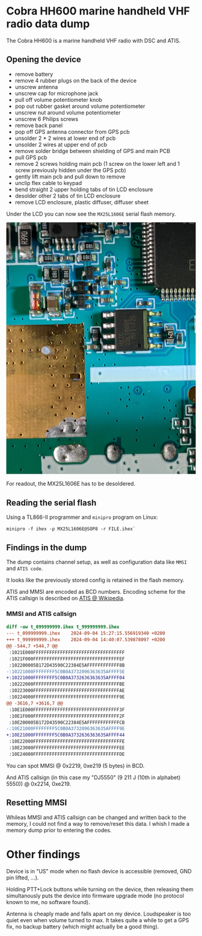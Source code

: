 # Cobra HH600 marine handheld VHF radio data dump

The Cobra HH600 is a marine handheld VHF radio with DSC and ATIS.

## Opening the device

 * remove battery
 * remove 4 rubber plugs on the back of the device
 * unscrew antenna
 * unscrew cap for microphone jack
 * pull off volume potentiometer knob
 * pop out rubber gasket around volume potentiometer
 * unscrew nut around volume potentiometer
 * unscrew 6 Philips screws
 * remove back panel
 * pop off GPS antenna connector from GPS pcb
 * unsolder 2 * 2 wires at lower end of pcb
 * unsolder 2 wires at upper end of pcb
 * remove solder bridge between shielding of GPS and main PCB
 * pull GPS pcb
 * remove 2 screws holding main pcb (1 screw on the lower left and 1 screw previously hidden under the GPS pcb)
 * gently lift main pcb and pull down to remove
 * unclip flex cable to keypad
 * bend straight 2 upper holding tabs of tin LCD enclosure
 * desolder other 2 tabs of tin LCD enclosure
 * remove LCD enclosure, plastic diffuser, diffuser sheet
 
 Under the LCD you can now see the `MX25L1606E` serial flash memory.

![PXL_20240904_102457847_1700.jpg](PXL_20240904_102457847_1700.jpg)

For readout, the MX25L1606E has to be desoldered.

## Reading the serial flash

Using a TL866-II programmer and `minipro` program on Linux:

```
minipro -f ihex -p MX25L1606E@SOP8 -r FILE.ihex`
```

## Findings in the dump

The dump contains channel setup, as well as configuration data like `MMSI` and `ATIS code`.

It looks like the previously stored config is retained in the flash memory.

ATIS and MMSI are encoded as BCD numbers. Encoding scheme for the ATIS callsign is described on [ATIS @ Wikipedia](https://de.wikipedia.org/wiki/Automatic_Transmitter_Identification_System).

### MMSI and ATIS callsign

```patch
diff -uw t_099999999.ihex t_999999999.ihex
--- t_099999999.ihex    2024-09-04 15:27:15.556919340 +0200
+++ t_999999999.ihex    2024-09-04 14:40:07.539878097 +0200
@@ -544,7 +544,7 @@
 :1021E000FFFFFFFFFFFFFFFFFFFFFFFFFFFFFFFFFF
 :1021F000FFFFFFFFFFFFFFFFFFFFFFFFFFFFFFFFEF
 :102200005B172D43590C22384E5AFFFFFFFFFFFF8B
-:10221000FFFFFFFF5C0B0A3732096363635AFFFF5E
+:10221000FFFFFFFF5C0B0A3732636363635AFFFF04
 :10222000FFFFFFFFFFFFFFFFFFFFFFFFFFFFFFFFBE
 :10223000FFFFFFFFFFFFFFFFFFFFFFFFFFFFFFFFAE
 :10224000FFFFFFFFFFFFFFFFFFFFFFFFFFFFFFFF9E
@@ -3616,7 +3616,7 @@
 :10E1E000FFFFFFFFFFFFFFFFFFFFFFFFFFFFFFFF3F
 :10E1F000FFFFFFFFFFFFFFFFFFFFFFFFFFFFFFFF2F
 :10E200005B172D43590C22384E5AFFFFFFFFFFFFCB
-:10E21000FFFFFFFF5C0B0A3732096363635AFFFF9E
+:10E21000FFFFFFFF5C0B0A3732636363635AFFFF44
 :10E22000FFFFFFFFFFFFFFFFFFFFFFFFFFFFFFFFFE
 :10E23000FFFFFFFFFFFFFFFFFFFFFFFFFFFFFFFFEE
 :10E24000FFFFFFFFFFFFFFFFFFFFFFFFFFFFFFFFDE
```

You can spot MMSI @ 0x2219, 0xe219 (5 bytes) in BCD. 

And ATIS callsign (in this case my "DJ5550" (9 211 J (10th in alphabet) 5550)) @ 0x2214, 0xe219.


## Resetting MMSI

Whileas MMSI and ATIS callsign can be changed and written back to the memory, I could not find a way to remove/reset this data. I whish I made a memory dump prior to entering the codes.

# Other findings

Device is in "US" mode when no flash device is accessible (removed, GND pin lifted, ...).

Holding PTT+Lock buttons while turning on the device, then releasing them simultanously puts the device into firmware upgrade mode (no protocol known to me, no software found).

Antenna is cheaply made and falls apart on my device. Loudspeaker is too quiet even when volume turned to max. It takes quite a while to get a GPS fix, no backup battery (which might actually be a good thing).
